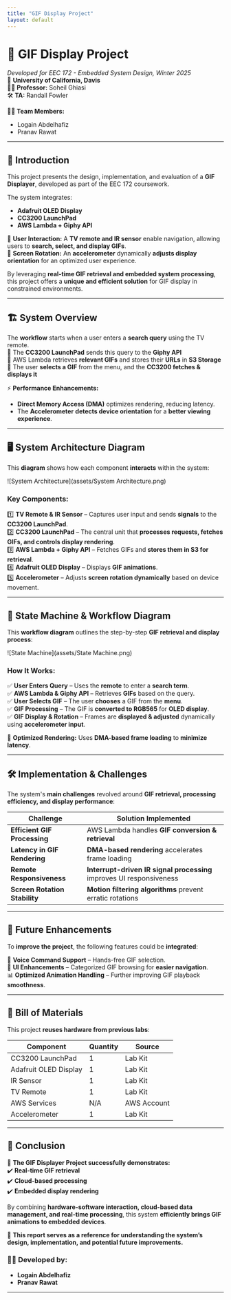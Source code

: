 ```yaml
---
title: "GIF Display Project"
layout: default
---
```


# 🎥 GIF Display Project  
*Developed for EEC 172 - Embedded System Design, Winter 2025*  
📍 **University of California, Davis**  
👨‍🏫 **Professor:** Soheil Ghiasi  
🛠 **TA:** Randall Fowler  

👨‍💻 **Team Members:**  
- Logain Abdelhafiz  
- Pranav Rawat  

---

## **📌 Introduction**  
This project presents the design, implementation, and evaluation of a **GIF Displayer**, developed as part of the EEC 172 coursework.  

The system integrates:
- **Adafruit OLED Display**
- **CC3200 LaunchPad**
- **AWS Lambda + Giphy API**

📡 **User Interaction:** A **TV remote and IR sensor** enable navigation, allowing users to **search, select, and display GIFs**.  
📱 **Screen Rotation:** An **accelerometer** dynamically **adjusts display orientation** for an optimized user experience.  

By leveraging **real-time GIF retrieval and embedded system processing**, this project offers a **unique and efficient solution** for GIF display in constrained environments.  

---

## **🏗 System Overview**  
The **workflow** starts when a user enters a **search query** using the TV remote.  
🔹 The **CC3200 LaunchPad** sends this query to the **Giphy API**  
🔹 AWS Lambda retrieves **relevant GIFs** and stores their **URLs** in **S3 Storage**  
🔹 The user **selects a GIF** from the menu, and the **CC3200 fetches & displays it**  

⚡ **Performance Enhancements:**  
- **Direct Memory Access (DMA)** optimizes rendering, reducing latency.  
- The **Accelerometer** **detects device orientation** for a **better viewing experience**.  

---

## **🖥 System Architecture Diagram**
This **diagram** shows how each component **interacts** within the system:

![System Architecture](assets/System Architecture.png)

### **Key Components:**
1️⃣ **TV Remote & IR Sensor** – Captures user input and sends **signals** to the **CC3200 LaunchPad**.  
2️⃣ **CC3200 LaunchPad** – The central unit that **processes requests, fetches GIFs, and controls display rendering**.  
3️⃣ **AWS Lambda + Giphy API** – Fetches GIFs and **stores them in S3 for retrieval**.  
4️⃣ **Adafruit OLED Display** – Displays **GIF animations**.  
5️⃣ **Accelerometer** – Adjusts **screen rotation dynamically** based on device movement.  

---

## **🔄 State Machine & Workflow Diagram**
This **workflow diagram** outlines the step-by-step **GIF retrieval and display process**:

![State Machine](assets/State Machine.png)

### **How It Works:**
✅ **User Enters Query** – Uses the **remote** to enter a **search term**.  
✅ **AWS Lambda & Giphy API** – Retrieves **GIFs** based on the query.  
✅ **User Selects GIF** – The user **chooses** a GIF from the **menu**.  
✅ **GIF Processing** – The GIF is **converted to RGB565** for **OLED display**.  
✅ **GIF Display & Rotation** – Frames are **displayed & adjusted** dynamically using **accelerometer input**.  

🔹 **Optimized Rendering:** Uses **DMA-based frame loading** to **minimize latency**.  

---

## **🛠 Implementation & Challenges**
The system's **main challenges** revolved around **GIF retrieval, processing efficiency, and display performance**:

| **Challenge** | **Solution Implemented** |
|--------------|----------------------|
| **Efficient GIF Processing** | AWS Lambda handles **GIF conversion & retrieval** |
| **Latency in GIF Rendering** | **DMA-based rendering** accelerates frame loading |
| **Remote Responsiveness** | **Interrupt-driven IR signal processing** improves UI responsiveness |
| **Screen Rotation Stability** | **Motion filtering algorithms** prevent erratic rotations |

---

## **🔮 Future Enhancements**
To **improve the project**, the following features could be **integrated**:  

🚀 **Voice Command Support** – Hands-free GIF selection.  
🎨 **UI Enhancements** – Categorized GIF browsing for **easier navigation**.  
📊 **Optimized Animation Handling** – Further improving GIF playback **smoothness**.  

---

## **🧾 Bill of Materials**
This project **reuses hardware from previous labs**:  

| **Component** | **Quantity** | **Source** |
|--------------|------------|-----------|
| CC3200 LaunchPad | 1 | Lab Kit |
| Adafruit OLED Display | 1 | Lab Kit |
| IR Sensor | 1 | Lab Kit |
| TV Remote | 1 | Lab Kit |
| AWS Services | N/A | AWS Account |
| Accelerometer | 1 | Lab Kit |

---

## **📢 Conclusion**
🎯 **The GIF Displayer Project successfully demonstrates:**  
✔️ **Real-time GIF retrieval**  
✔️ **Cloud-based processing**  
✔️ **Embedded display rendering**  

By combining **hardware-software interaction, cloud-based data management, and real-time processing**, this system **efficiently brings GIF animations to embedded devices**.  

📝 **This report serves as a reference for understanding the system’s design, implementation, and potential future improvements.**  

### **👨‍💻 Developed by:**
- **Logain Abdelhafiz**
- **Pranav Rawat**

---

